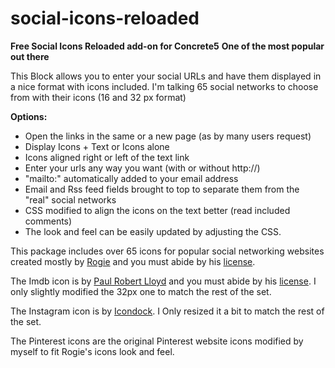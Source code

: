 social-icons-reloaded
=====================

__Free Social Icons Reloaded add-on for Concrete5__
__One of the most popular out there__

This Block allows you to enter your social URLs and have them displayed in a nice format with icons included. I'm talking 65 social networks to choose from with their icons (16 and 32 px format)

__Options:__

* Open the links in the same or a new page (as by many users request)
* Display Icons + Text or Icons alone
* Icons aligned right or left of the text link
* Enter your urls any way you want (with or without http://)
* "mailto:" automatically added to your email address
* Email and Rss feed fields brought to top to separate them from the "real" social networks
* CSS modified to align the icons on the text better (read included comments)
* The look and feel can be easily updated by adjusting the CSS.

This package includes over 65 icons for popular social networking websites created mostly by [Rogie](http://www.komodomedia.com/blog/2009/06/social-network-icon-pack/ "komodomedia.com") and you must abide by his [license](http://creativecommons.org/licenses/by-sa/3.0/ "komodomedia.com license"). 

The Imdb icon is by [Paul Robert Lloyd](http://paulrobertlloyd.com/2009/06/social_media_icons "Paul Robert Lloyd icons") and you must abide by his [license](http://creativecommons.org/licenses/by-sa/2.0/uk/ "Paul Robert Lloyd license"). I only slightly modified the 32px one to match the rest of the set.

The Instagram icon is by [Icondock](http://icondock.com/free/vector-social-media-icons "Icondock.com"). I Only resized it a bit to match the rest of the set.

The Pinterest icons are the original Pinterest website icons modified by myself to fit Rogie's icons look and feel.
